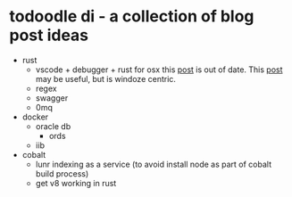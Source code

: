 # todoodle di - a collection of blog post ideas

- rust
    - vscode + debugger + rust for osx this [post](https://medium.com/@royalstream/rust-development-using-vs-code-on-os-x-debugging-included-bc10c9863777) is out of date. This [post](http://www.shadercat.com/setting-up-a-rust-development-environment-on-windows-10/) may be useful, but is windoze centric.
    - regex
    - swagger
    - 0mq
- docker
    - oracle db
        - ords
    - iib
- cobalt
    - lunr indexing as a service (to avoid install node as part of cobalt build process)
    - get v8 working in rust